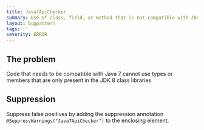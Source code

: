 ```yaml
---
title: Java7ApiChecker
summary: Use of class, field, or method that is not compatible with JDK 7
layout: bugpattern
tags: ''
severity: ERROR
---
```


<!--
*** AUTO-GENERATED, DO NOT MODIFY ***
To make changes, edit the @BugPattern annotation or the explanation in docs/bugpattern.
-->


## The problem
Code that needs to be compatible with Java 7 cannot use types or members that are only present in the JDK 8 class libraries

## Suppression
Suppress false positives by adding the suppression annotation `@SuppressWarnings("Java7ApiChecker")` to the enclosing element.

